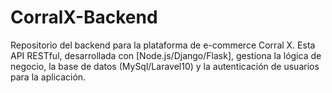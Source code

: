# CorralX-Backend
Repositorio del backend para la plataforma de e-commerce Corral X. Esta API RESTful, desarrollada con [Node.js/Django/Flask], gestiona la lógica de negocio, la base de datos (MySql/Laravel10) y la autenticación de usuarios para la aplicación.
